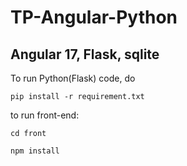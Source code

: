 # TP-Angular-Python

## Angular 17, Flask, sqlite
To run Python(Flask) code, 
do

`pip install -r requirement.txt`

to run front-end: 

`cd front`

`npm install`
